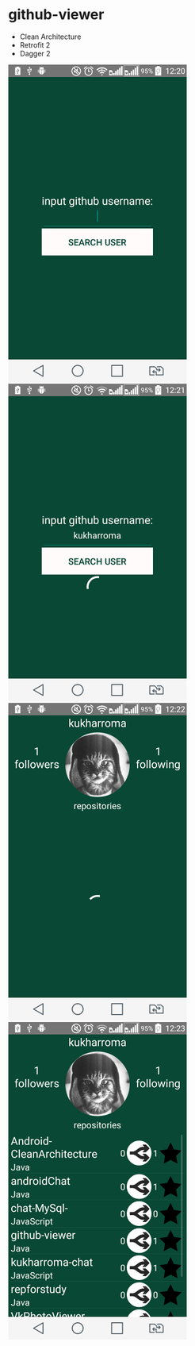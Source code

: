 # github-viewer
 - Clean Architecture
 - Retrofit 2 
 - Dagger 2 

![Alt text](https://github.com/kukharroma/github-viewer/blob/master/presentation/src/main/res/mipmap-xhdpi/screen1.png "Screen 1")
![Alt text](https://github.com/kukharroma/github-viewer/blob/master/presentation/src/main/res/mipmap-xhdpi/screen2.png "Screen 2")
![Alt text](https://github.com/kukharroma/github-viewer/blob/master/presentation/src/main/res/mipmap-xhdpi/screen3.png "Screen 3")
![Alt text](https://github.com/kukharroma/github-viewer/blob/master/presentation/src/main/res/mipmap-xhdpi/screen4.png "Screen 4")
